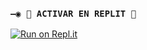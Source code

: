 
  
### `—◉ 🌌 ACTIVAR EN REPLIT 🌌`

[![Run on Repl.it](https://repl.it/badge/github/louk1234/TheMystic-Bot-MD)](https://repl.it/github/louk1234/TheMystic-Bot-MD)  
